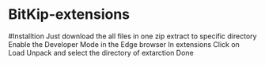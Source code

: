 # BitKip-extensions
#Installtion
Just download the all files in one zip
extract to specific directory
Enable the Developer Mode in the Edge browser In extensions 
Click on Load Unpack and select the directory of extarction
Done
